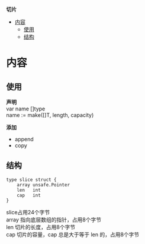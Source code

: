 **切片**  
- [内容](#内容)
  - [使用](#使用)
  - [结构](#结构)

# 内容 #
## 使用 ##

**声明**  
var name []type  
name := make([]T, length, capacity)

**添加**
- append
- copy

## 结构 ##
```
type slice struct {
    array unsafe.Pointer
    len   int
    cap   int
}
```
slice占用24个字节  
array 指向底层数组的指针，占用8个字节  
len 切片的长度，占用8个字节  
cap 切片的容量，cap 总是大于等于 len 的，占用8个字节  